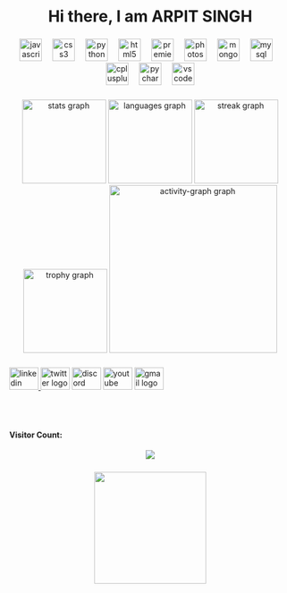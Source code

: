 <h1 align="center">Hi there, I am ARPIT SINGH</h1>

###

<div align="center">
  <img src="https://skillicons.dev/icons?i=js" height="40" alt="javascript logo"  />
  <img width="11" />
  <img src="https://skillicons.dev/icons?i=css" height="40" alt="css3 logo"  />
  <img width="11" />
  <img src="https://skillicons.dev/icons?i=py" height="40" alt="python logo"  />
  <img width="11" />
  <img src="https://skillicons.dev/icons?i=html" height="40" alt="html5 logo"  />
  <img width="11" />
  <img src="https://cdn.simpleicons.org/adobepremierepro/9999FF" height="40" alt="premierepro logo"  />
  <img width="11" />
  <img src="https://cdn.simpleicons.org/adobephotoshop/31A8FF" height="40" alt="photoshop logo"  />
  <img width="11" />
  <img src="https://skillicons.dev/icons?i=mongodb" height="40" alt="mongodb logo"  />
  <img width="11" />
  <img src="https://skillicons.dev/icons?i=mysql" height="40" alt="mysql logo"  />
  <img width="11" />
  <img src="https://skillicons.dev/icons?i=cpp" height="40" alt="cplusplus logo"  />
  <img width="11" />
  <img src="https://cdn.jsdelivr.net/gh/devicons/devicon/icons/pycharm/pycharm-original.svg" height="40" alt="pycharm logo"  />
  <img width="11" />
  <img src="https://skillicons.dev/icons?i=vscode" height="40" alt="vscode logo"  />
</div>

###

<div align="center">
  <img src="https://github-readme-stats.vercel.app/api?username=LSUDOKO&hide_title=false&hide_rank=false&show_icons=true&include_all_commits=true&count_private=true&disable_animations=false&theme=dracula&locale=en&hide_border=false&order=1" height="150" alt="stats graph"  />
  <img src="https://github-readme-stats.vercel.app/api/top-langs?username=LSUDOKO&locale=en&hide_title=false&layout=compact&card_width=320&langs_count=5&theme=dracula&hide_border=false&order=2" height="150" alt="languages graph"  />
  <img src="https://streak-stats.demolab.com?user=LSUDOKO&locale=en&mode=daily&theme=dracula&hide_border=false&border_radius=5&order=3" height="150" alt="streak graph"  />
  <img src="https://github-profile-trophy.vercel.app?username=LSUDOKO&theme=dracula&column=-1&row=1&margin-w=8&margin-h=8&no-bg=false&no-frame=false&order=4" height="150" alt="trophy graph"  />
  <img src="https://github-readme-activity-graph.vercel.app/graph?username=LSUDOKO&radius=16&theme=react&area=true&order=5" height="300" alt="activity-graph graph"  />
</div>

###

<div align="left">
  <a href="https://linkedin.com/in/https://www.linkedin.com/in/arpit-singh-1a857b2a9" target="_blank">
    <img src="https://raw.githubusercontent.com/maurodesouza/profile-readme-generator/master/src/assets/icons/social/linkedin/default.svg" width="52" height="40" alt="linkedin logo"  />
  </a>
  <img src="https://raw.githubusercontent.com/maurodesouza/profile-readme-generator/master/src/assets/icons/social/twitter/default.svg" width="52" height="40" alt="twitter logo"  />
  <img src="https://raw.githubusercontent.com/maurodesouza/profile-readme-generator/master/src/assets/icons/social/discord/default.svg" width="52" height="40" alt="discord logo"  />
  <img src="https://raw.githubusercontent.com/maurodesouza/profile-readme-generator/master/src/assets/icons/social/youtube/default.svg" width="52" height="40" alt="youtube logo"  />
  <a href="adoranto737@gmail.com" target="_blank">
    <img src="https://raw.githubusercontent.com/maurodesouza/profile-readme-generator/master/src/assets/icons/social/gmail/default.svg" width="52" height="40" alt="gmail logo"  />
  </a>
</div>

###

<br clear="both">



###
## <h4> Visitor Count: </h4>
<div align="center">
  <img src="https://profile-counter.glitch.me/LSUDOKO/count.svg?"  />
</div>

###

<div align="center">
  <img height="200" src="https://cdn.dribbble.com/users/1162077/screenshots/3848914/programmer.gif"  />
</div>

###
